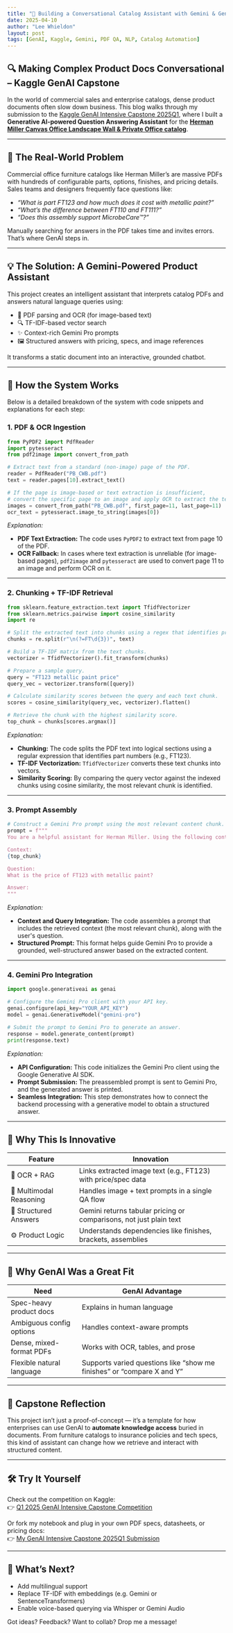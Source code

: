 ```yaml
---
title: "🧠 Building a Conversational Catalog Assistant with Gemini & GenAI"
date: 2025-04-10
author: "Lee Whieldon"
layout: post
tags: [GenAI, Kaggle, Gemini, PDF QA, NLP, Catalog Automation]
---
```


## 🔍 Making Complex Product Docs Conversational – Kaggle GenAI Capstone

In the world of commercial sales and enterprise catalogs, dense product documents often slow down business. This blog walks through my submission to the [Kaggle GenAI Intensive Capstone 2025Q1](https://www.kaggle.com/competitions/gen-ai-intensive-course-capstone-2025q1), where I built a **Generative AI-powered Question Answering Assistant** for the [**Herman Miller Canvas Office Landscape Wall & Private Office catalog**](https://www.hermanmiller.com/content/dam/hermanmiller/documents/pricing/PB_CWB.pdf).

---

## 🚀 The Real-World Problem

Commercial office furniture catalogs like Herman Miller’s are massive PDFs with hundreds of configurable parts, options, finishes, and pricing details. Sales teams and designers frequently face questions like:

- _“What is part FT123 and how much does it cost with metallic paint?”_
- _“What’s the difference between FT110 and FT111?”_
- _“Does this assembly support MicrobeCare™?”_

Manually searching for answers in the PDF takes time and invites errors. That’s where GenAI steps in.

---

## 💡 The Solution: A Gemini-Powered Product Assistant

This project creates an intelligent assistant that interprets catalog PDFs and answers natural language queries using:

- 🧾 PDF parsing and OCR (for image-based text)
- 🔍 TF-IDF-based vector search
- ✨ Context-rich Gemini Pro prompts
- 🖼️ Structured answers with pricing, specs, and image references

It transforms a static document into an interactive, grounded chatbot.

---

## 🧠 How the System Works

Below is a detailed breakdown of the system with code snippets and explanations for each step:

### 1. PDF & OCR Ingestion

```python
from PyPDF2 import PdfReader
import pytesseract
from pdf2image import convert_from_path

# Extract text from a standard (non-image) page of the PDF.
reader = PdfReader("PB_CWB.pdf")
text = reader.pages[10].extract_text()

# If the page is image-based or text extraction is insufficient,
# convert the specific page to an image and apply OCR to extract the text.
images = convert_from_path("PB_CWB.pdf", first_page=11, last_page=11)
ocr_text = pytesseract.image_to_string(images[0])
```

*Explanation:*  
- **PDF Text Extraction:** The code uses `PyPDF2` to extract text from page 10 of the PDF.  
- **OCR Fallback:** In cases where text extraction is unreliable (for image-based pages), `pdf2image` and `pytesseract` are used to convert page 11 to an image and perform OCR on it.

---

### 2. Chunking + TF-IDF Retrieval

```python
from sklearn.feature_extraction.text import TfidfVectorizer
from sklearn.metrics.pairwise import cosine_similarity
import re

# Split the extracted text into chunks using a regex that identifies product part numbers (e.g., FT123).
chunks = re.split(r"\n(?=FT\d{3})", text)

# Build a TF-IDF matrix from the text chunks.
vectorizer = TfidfVectorizer().fit_transform(chunks)

# Prepare a sample query.
query = "FT123 metallic paint price"
query_vec = vectorizer.transform([query])

# Calculate similarity scores between the query and each text chunk.
scores = cosine_similarity(query_vec, vectorizer).flatten()

# Retrieve the chunk with the highest similarity score.
top_chunk = chunks[scores.argmax()]
```

*Explanation:*  
- **Chunking:** The code splits the PDF text into logical sections using a regular expression that identifies part numbers (e.g., FT123).  
- **TF-IDF Vectorization:** `TfidfVectorizer` converts these text chunks into vectors.  
- **Similarity Scoring:** By comparing the query vector against the indexed chunks using cosine similarity, the most relevant chunk is identified.

---

### 3. Prompt Assembly

```python
# Construct a Gemini Pro prompt using the most relevant content chunk.
prompt = f"""
You are a helpful assistant for Herman Miller. Using the following context, answer the user’s question clearly and accurately.

Context:
{top_chunk}

Question:
What is the price of FT123 with metallic paint?

Answer:
"""
```

*Explanation:*  
- **Context and Query Integration:** The code assembles a prompt that includes the retrieved context (the most relevant chunk), along with the user's question.  
- **Structured Prompt:** This format helps guide Gemini Pro to provide a grounded, well-structured answer based on the extracted content.

---

### 4. Gemini Pro Integration

```python
import google.generativeai as genai

# Configure the Gemini Pro client with your API key.
genai.configure(api_key="YOUR_API_KEY")
model = genai.GenerativeModel("gemini-pro")

# Submit the prompt to Gemini Pro to generate an answer.
response = model.generate_content(prompt)
print(response.text)
```

*Explanation:*  
- **API Configuration:** This code initializes the Gemini Pro client using the Google Generative AI SDK.  
- **Prompt Submission:** The preassembled prompt is sent to Gemini Pro, and the generated answer is printed.  
- **Seamless Integration:** This step demonstrates how to connect the backend processing with a generative model to obtain a structured answer.

---

## 🌟 Why This Is Innovative

| Feature               | Innovation |
|-----------------------|------------|
| 📄 OCR + RAG          | Links extracted image text (e.g., FT123) with price/spec data |
| 🧠 Multimodal Reasoning | Handles image + text prompts in a single QA flow |
| 🧾 Structured Answers  | Gemini returns tabular pricing or comparisons, not just plain text |
| ⚙️ Product Logic       | Understands dependencies like finishes, brackets, assemblies |

---

## 🎯 Why GenAI Was a Great Fit

| Need                     | GenAI Advantage |
|--------------------------|-----------------|
| Spec-heavy product docs  | Explains in human language |
| Ambiguous config options | Handles context-aware prompts |
| Dense, mixed-format PDFs | Works with OCR, tables, and prose |
| Flexible natural language | Supports varied questions like “show me finishes” or “compare X and Y” |

---

## 📌 Capstone Reflection

This project isn’t just a proof-of-concept — it’s a template for how enterprises can use GenAI to **automate knowledge access** buried in documents. From furniture catalogs to insurance policies and tech specs, this kind of assistant can change how we retrieve and interact with structured content.

---

## 🛠️ Try It Yourself

Check out the competition on Kaggle:  
👉 [Q1 2025 GenAI Intensive Capstone Competition](https://www.kaggle.com/competitions/gen-ai-intensive-course-capstone-2025q1)

Or fork my notebook and plug in your own PDF specs, datasheets, or pricing docs:  
👉 [My GenAI Intensive Capstone 2025Q1 Submission](https://www.kaggle.com/code/leewhieldon/genai-intensive)

---

## 💬 What’s Next?

- Add multilingual support  
- Replace TF-IDF with embeddings (e.g. Gemini or SentenceTransformers)  
- Enable voice-based querying via Whisper or Gemini Audio  

Got ideas? Feedback? Want to collab? Drop me a message!

